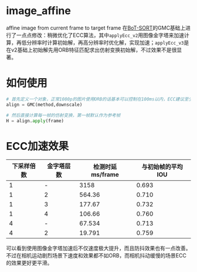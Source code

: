 # image_affine
affine image from current frame to target frame
在[BoT-SORT](https://github.com/NirAharon/BoT-SORT)的GMC基础上进行了一点点修改：稍微优化了ECC算法，其中`applyEcc_v2`用图像金字塔来加速计算，再低分辨率时计算初始解，再高分辨率时优化解，实现加速；`applyEcc_v3`是在v2基础上初始解先用ORB特征匹配求出仿射变换初始解，不过效果不是很显著。

# 如何使用
```python
# 首先定义一个对象，正常1080p的图片使用ORB的话基本可以控制在100ms以内，ECC建议至少缩小2倍。
align = GMC(method,downscale)

# 然后直接计算每一帧的仿射变换，第一帧默认作为参考帧
H = align.apply(frame)
```

# ECC加速效果
|下采样倍数|金字塔层数|检测时延ms/frame|与初始帧的平均IOU|
|--|--|--|--|
|1|-|3158|0.693|
|1|2|564.36|0.710|
|1|3|177.67|0.732|
|1|4|106.66|0.760|
|4|-|67.534|0.713|
|4|2|19.791|0.759|

可以看到使用图像金字塔加速后不仅速度极大提升，而且防抖效果也有一点改善。
不过在相机运动剧烈场景下速度和效果都不如ORB，而相机抖动缓慢的场景ECC的效果更好更平滑。
